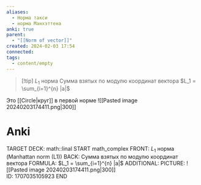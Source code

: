 ```yaml
---
aliases:
  - Норма такси
  - норма Манхэттена
anki: true
parent:
  - "[[Norm of vector]]"
created: 2024-02-03 17:54
connected: 
tags:
  - content/empty
---
```


> [!tip] $L_1$ норма
Сумма взятых по модулю координат вектора
$L_1 = \sum_{i=1}^{n} |a|$


Это [[Circle|круг]]  в первой норме
![[Pasted image 20240203174411.png|300]]  
# Anki
TARGET DECK: math::linal
START
math_complex
FRONT: $L_1$ норма (Manhattan norm (L1))
BACK: Сумма взятых по модулю координат вектора
FORMULA: $L_1 = \sum_{i=1}^{n} |a|$
ADDITIONAL:
PICTURE: ![[Pasted image 20240203174411.png|300]]  
ID: 1707035105923
END 